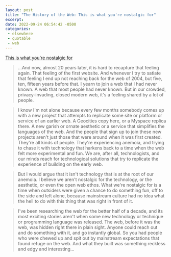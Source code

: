 ```yaml
---
layout: post
title: "The History of the Web: This is what you're nostalgic for"
excerpt: 
date: 2022-09-24 06:54:42 -0500
categories: 
 - elsewhere
 - quotable
 - web
---
```


[ This is what you're nostalgic for](https://thehistoryoftheweb.com/postscript/this-is-what-youre-nostalgic-for/)

> ...And now, almost 20 years later, it is hard to recapture that feeling again. That feeling of the first website. And whenever I try to satiate that feeling I end up not reaching back for the web of 2004, but five, ten, fifteen years before that. I yearn to join a web that I had never known. A web that most people had never known. But in our crowded, privacy-invading, closed modern web, it's a feeling shared by a lot of people.

> I know I'm not alone because every few months somebody comes up with a new project that attempts to replicate some site or platform or service of an earlier web. A Geocities copy here, or a Myspace replica there. A new garish or ornate aesthetic or a service that simplifies the languages of the web. And the people that sign up to join these new projects aren't just those that were around when it was first created. They're all kinds of people. They're experiencing anemoia, and trying to chase it with technology that harkens back to a time when the web felt more experimental and fun. We are, after all, technologists, and our minds reach for technological solutions that try to replicate the experience of building on the early web.

> But I would argue that it isn't technology that is at the root of our anemoia. I believe we aren't nostalgic for the technology, or the aesthetic, or even the open web ethos. What we're nostalgic for is a time when outsiders were given a chance to do something fun, off to the side and left alone, because mainstream culture had no idea what the hell to do with this thing that was right in front of it.

> I've been researching the web for the better half of a decade, and its most exciting stories aren't when some new technology or technique or programming language was released. The web, before it was the web, was hidden right there in plain sight. Anyone could reach out and do something with it, and go instantly global. So you had people who were chewed up and spit out by mainstream expectations that found refuge on the web. And what they built was something reckless and edgy and interesting...
